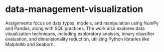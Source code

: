 # data-management-visualization
Assignments focus on data types, models, and manipulation using NumPy and Pandas, along with SQL practices. The work also explores data visualization techniques, including exploratory analysis, binary classifier evaluation, and dimensionality reduction, utilizing Python libraries like Matplotlib and Seaborn.

